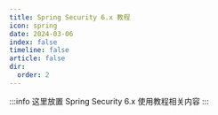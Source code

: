 ```yaml
---
title: Spring Security 6.x 教程
icon: spring
date: 2024-03-06
index: false
timeline: false
article: false
dir:
  order: 2
---
```

:::info
这里放置 Spring Security 6.x 使用教程相关内容
:::

<AutoCatalog />

